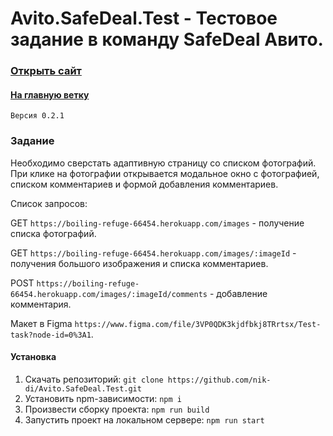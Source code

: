 # Avito.SafeDeal.Test - Тестовое задание в команду SafeDeal Авито.

### [Открыть сайт](https://nik-di.github.io/Avito.SafeDeal.Test/)

#### [На главную ветку](https://github.com/nik-di/Avito.SafeDeal.Test/tree/master)

`Версия 0.2.1`

### Задание

Необходимо сверстать адаптивную страницу со списком фотографий. ​
При клике на фотографии открывается модальное окно с фотографией, списком комментариев и формой добавления комментариев. ​

Список запросов:

GET `https://boiling-refuge-66454.herokuapp.com/images` - получение списка фотографий.

GET `https://boiling-refuge-66454.herokuapp.com/images/:imageId` - получения большого изображения и списка комментариев.

POST `https://boiling-refuge-66454.herokuapp.com/images/:imageId/comments` - добавление комментария.

Макет в Figma `https://www.figma.com/file/3VP0QDK3kjdfbkj8TRrtsx/Test-task?node-id=0%3A1`.

#### Установка
1. Скачать репозиторий:
```git clone https://github.com/nik-di/Avito.SafeDeal.Test.git```
2. Установить npm-зависимости:
```npm i```
3. Произвести сборку проекта:
```npm run build```
4. Запустить проект на локальном сервере:
```npm run start```
